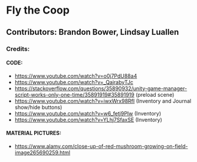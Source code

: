 # Fly the Coop
## Contributors: Brandon Bower, Lindsay Luallen
### Credits: 
#### CODE:
* https://www.youtube.com/watch?v=o0j7PdU88a4
* https://www.youtube.com/watch?v=_QajrabyTJc
* https://stackoverflow.com/questions/35890932/unity-game-manager-script-works-only-one-time/35891919#35891919 (preload scene)
* https://www.youtube.com/watch?v=iwxWrx98RfI (Inventory and Journal show/hide buttons)
* https://www.youtube.com/watch?v=w6_fetj9PIw (Inventory)
* https://www.youtube.com/watch?v=YLhj7SfaxSE (Inventory)
#### MATERIAL PICTURES: 
* https://www.alamy.com/close-up-of-red-mushroom-growing-on-field-image265690259.html 
